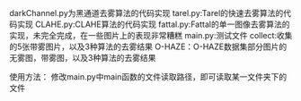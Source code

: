 darkChannel.py为黑通道去雾算法的代码实现
tarel.py:Tarel的快速去雾算法的代码实现
CLAHE.py:CLAHE算法的代码实现
fattal.py:Fattal的单一图像去雾算法的实现，未完全完成，在一些图片上的表现非常糟糕
main.py:测试文件
collect:收集的5张带雾图片，以及3种算法的去雾结果
O-HAZE：O-HAZE数据集部分图片的无雾图，带雾图，以及3种算法的去雾结果

使用方法：
修改main.py中main函数的文件读取路径，即可读取某一文件夹下的文件
